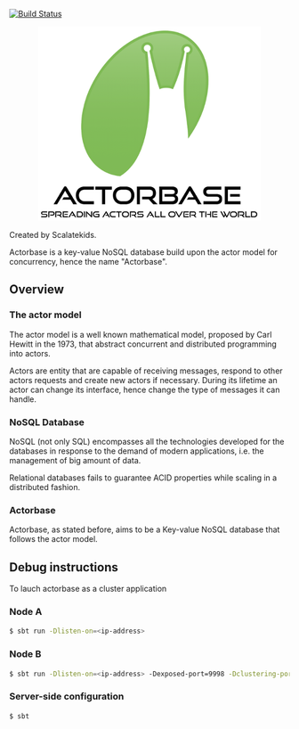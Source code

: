 [![Build Status](https://travis-ci.org/ScalateKids/Actorbase-Server.svg?branch=master)](https://travis-ci.org/ScalateKids/Actorbase-Server)

<div align="center">
 <img src="https://github.com/ScalateKids/Actorbase-Documents/blob/master/img/ablogomd.png" />
</div>

Created by Scalatekids.

Actorbase is a key-value NoSQL database build upon the actor model for concurrency, hence the name "Actorbase".

## Overview

### The actor model

The actor model is a well known mathematical model, proposed by Carl Hewitt in the 1973, that abstract concurrent and distributed programming into actors.

Actors are entity that are capable of receiving messages, respond to other actors requests and create new actors if necessary.
During its lifetime an actor can change its interface, hence change the type of messages it can handle.

### NoSQL Database

NoSQL (not only SQL) encompasses all the technologies developed for the databases in response to the demand of modern applications, i.e. the management of big amount of data.

Relational databases fails to guarantee ACID properties while scaling in a distributed fashion.

### Actorbase

Actorbase, as stated before, aims to be a Key-value NoSQL database that follows the actor model.

## Debug instructions
To lauch actorbase as a cluster application
### Node A
```sh
$ sbt run -Dlisten-on=<ip-address>
```
### Node B
```sh
$ sbt run -Dlisten-on=<ip-address> -Dexposed-port=9998 -Dclustering-port=2501
```
### Server-side configuration
```sh
$ sbt
```

